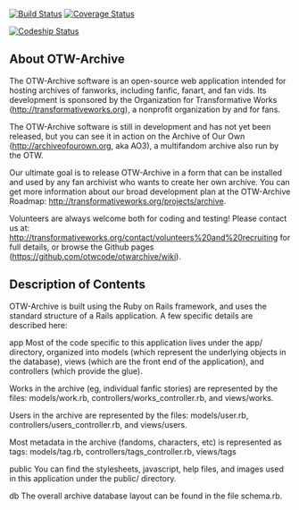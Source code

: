 [![Build Status](https://travis-ci.org/otwcode/otwarchive.png)](https://travis-ci.org/otwcode/otwarchive) 
[![Coverage Status](https://coveralls.io/repos/otwcode/otwarchive/badge.png)](https://coveralls.io/r/otwcode/otwarchive)

[![Codeship Status](https://www.codeship.io/projects/1f7468f0-7e15-0131-c059-7a8d26daf885/status?branch=master)](https://www.codeship.io/projects/14476)

## About OTW-Archive

The OTW-Archive software is an open-source web application intended for hosting archives
of fanworks, including fanfic, fanart, and fan vids. Its development is sponsored by
the Organization for Transformative Works (http://transformativeworks.org), a nonprofit
organization by and for fans.

The OTW-Archive software is still in development and has not yet been released, but you
can see it in action on the Archive of Our Own (http://archiveofourown.org, aka AO3), a
multifandom archive also run by the OTW.

Our ultimate goal is to release OTW-Archive in a form that can be installed and used by
any fan archivist who wants to create her own archive. You can get more information about
our broad development plan at the OTW-Archive Roadmap:
http://transformativeworks.org/projects/archive.

Volunteers are always welcome both for coding and testing! Please contact us at:
http://transformativeworks.org/contact/volunteers%20and%20recruiting for full details, or
browse the Github pages (https://github.com/otwcode/otwarchive/wiki).

## Description of Contents

OTW-Archive is built using the Ruby on Rails framework, and uses the standard structure of a
Rails application. A few specific details are described here:

app
  Most of the code specific to this application lives under the app/ directory, organized
  into models (which represent the underlying objects in the database), views (which are the
  front end of the application), and controllers (which provide the glue).

  Works in the archive (eg, individual fanfic stories) are represented by the files:
    models/work.rb, controllers/works_controller.rb, and views/works.

  Users in the archive are represented by the files:
    models/user.rb, controllers/users_controller.rb, and views/users.

  Most metadata in the archive (fandoms, characters, etc) is represented as tags:
    models/tag.rb, controllers/tags_controller.rb, views/tags

public
  You can find the stylesheets, javascript, help files, and images used in this application
  under the public/ directory.

db
  The overall archive database layout can be found in the file schema.rb.


